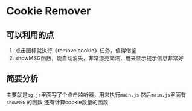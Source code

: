 # Cookie Remover

## 可以利用的点

1. 点击图标就执行《remove cookie》任务，值得借鉴
2. showMSG函数，能自动消失，非常漂亮简洁，用来显示提示信息非常好

## 简要分析

主要就是`bg.js`里面写了个点击监听器，用来执行`main.js`
然后`main.js`里面有 `showMSG` 的函数
还有计算cookie数量的函数

